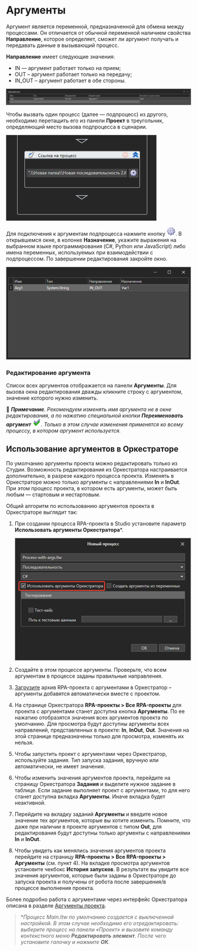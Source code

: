 # Аргументы

Аргумент является переменной, предназначенной для обмена между процессами. Он отличается от обычной переменной наличием свойства **Направление**, которое определяет, сможет ли аргумент получать и передавать данные в вызывающий процесс. 

**Направление** имеет следующие значения:

* IN — аргумент работает только на прием;
* OUT – аргумент работает только на передачу;
* IN\_OUT – аргумент работает в обе стороны.

![Панель «Аргументы»](<../../.gitbook/assets/6 (5).png>)

Чтобы вызвать один процесс (далее — подпроцесс) из другого, необходимо перетащить его из панели **Проект** в треугольник, определяющий место вызова подпроцесса в сценарии.

![Вызов подпроцесса](../../.gitbook/assets/7.png)

Для подключения к аргументам подпроцесса нажмите кнопку ![](<../../.gitbook/assets/8 (3).png>). В открывшемся окне, в колонке **Назначение**, укажите выражения на выбранном языке программирования (C#, Python или JavaScript) либо имена переменных, используемых при взаимодействии с подпроцессом. По завершении редактирования закройте окно.

![](../../.gitbook/assets/9.png)

### Редактирование аргумента
Список всех аргументов отображается на панели **Аргументы**. Для вызова окна редактирования дважды кликните строку с аргументом, значение которого нужно изменить. 

:small_blue_diamond: ***Примечание**. Рекомендуем изменять имя аргумента не в окне редактирования, а по нажатию специальной кнопки **Переименовать аргумент** ![](<../../.gitbook/assets/Переименовать переменную.png>). Только в этом случае изменения применятся ко всему процессу, в котором аргумент используется.*

## Использование аргументов в Оркестраторе

По умолчанию аргументы проекта можно редактировать только из Студии. Возможность редактирования из Оркестратора настраивается дополнительно, в разрезе каждого процесса проекта. Изменять в Оркестраторе можно только аргументы с направлениями **In** и **InOut**. При этом процесс проекта, в котором есть аргументы, может быть любым — стартовым и нестартовым.

Общий алгоритм по использованию аргументов проекта в Оркестраторе выглядит так:
1. При создании процесса RPA-проекта в Studio установите параметр **Использовать аргументы Оркестратора**\*.

   ![](<../../.gitbook/assets/process-with-args-2.png>)
   
3. Создайте в этом процессе аргументы. Проверьте, что всем аргументам в процессе заданы правильные направления. 
4. [Загрузите](https://docs.primo-rpa.ru/primo-rpa/primo-studio/projects/publish) архив RPA-проекта с аргументами в Оркестратор – аргументы добавятся автоматически вместе с проектом.
5. На странице Оркестратора **RPA-проекты > Все RPA-проекты** для проекта с аргументами станет доступна кнопка **Аргументы**. По ее нажатию отобразятся значения всех аргументов проекта по умолчанию. Для просмотра будут доступны аргументы всех направлений, представленных в проекте: **In**, **InOut**, **Out**. Значения на этой странице предназначены только для просмотра, изменять их нельзя.
6. Чтобы запустить проект с аргументами через Оркестратор, используйте задания. Тип запуска задания, вручную или автоматически, не имеет значения.
7. Чтобы изменить значения аргументов проекта, перейдите на страницу Оркестратора **Задания** и выделите нужное задание в таблице. Если задание выполняет проект с аргументами, то для него станет доступна вкладка **Аргументы**. Иначе вкладка будет неактивной.
8. Перейдите на вкладку заданий **Аргументы** и введите новое значение тех аргументов, которые вы хотите изменить. Помните, что даже при наличии в проекте аргументов с типом **Out**, для редактирования будут доступны только аргументы с направлениями **In** и **InOut**.
9. Чтобы увидеть как менялись значения аргументов проекта перейдите на страницу **RPA-проекты > Все RPA-проекты > Аргументы** (см. пункт 4). На вкладке просмотра аргументов установите чекбокс **История запусков**. В результате вы увидите все значения аргументов, которые были заданы в Оркестраторе до запуска проекта и получены от робота после завершения/в процессе выполнения проекта.

Более подробно работа с аргументами через интерфейс Оркестратора описана в разделе [Аргументы проекта](https://docs.primo-rpa.ru/primo-rpa/orchestrator/basics/tasks/orch-args).

> \**Процесс Main.ltw по умолчанию создается с выключенной настройкой. В этом случае необходимо его отредактировать: выберите процесс на панели «Проект» и вызовите команду контекстного меню **Редактировать элемент**. После чего установите галочку и нажмите **ОК**.*





